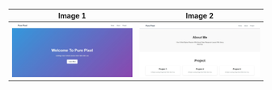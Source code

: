 | Image 1         | Image 2          |
| --------------- | ---------------- |
| ![Alt1](ss.jpg) | ![Alt2](ss1.jpg) |
